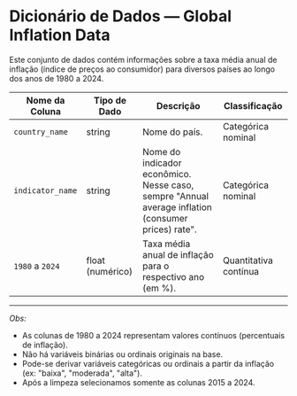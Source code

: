 # **Dicionário de Dados — Global Inflation Data**
Este conjunto de dados contém informações sobre a taxa média anual de inflação (índice de preços ao consumidor) para diversos países ao longo dos anos de 1980 a 2024.



| Nome da Coluna     | Tipo de Dado         | Descrição                                                                 | Classificação               |
|--------------------|----------------------|---------------------------------------------------------------------------|-----------------------------|
| `country_name`     | string               | Nome do país.                                                             | Categórica nominal          |
| `indicator_name`   | string               | Nome do indicador econômico. Nesse caso, sempre "Annual average inflation (consumer prices) rate". | Categórica nominal          |
| `1980` a `2024`    | float (numérico)     | Taxa média anual de inflação para o respectivo ano (em %).               | Quantitativa contínua       |


---

*Obs:*

- As colunas de 1980 a 2024 representam valores contínuos (percentuais de inflação).
- Não há variáveis binárias ou ordinais originais na base.
- Pode-se derivar variáveis categóricas ou ordinais a partir da inflação (ex: "baixa", "moderada", "alta").
- Após a limpeza selecionamos somente as colunas 2015 a 2024.
